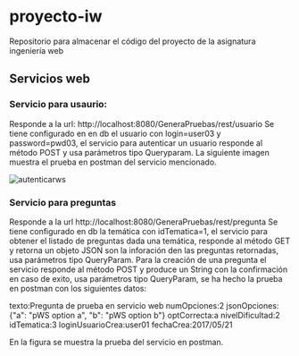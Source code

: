 # proyecto-iw
Repositorio para almacenar el código del proyecto de la asignatura ingeniería web

## Servicios web
### Servicio para usaurio: 
Responde a la url: http://localhost:8080/GeneraPruebas/rest/usuario
Se tiene configurado en en db el usuario con login=user03 y password=pwd03, el servicio para autenticar un usuario responde al método 
POST y usa parámetros tipo Queryparam. La siguiente imagen muestra el prueba en postman del servicio mencionado.

![autenticarws](https://cloud.githubusercontent.com/assets/20157011/26286671/c4ef8e10-3e30-11e7-85cc-b7084f0b9731.png)


### Servicio para preguntas
Responde a la url http://localhost:8080/GeneraPruebas/rest/pregunta
Se tiene configurado en db la temática con idTematica=1, el servicio para obtener el listado de preguntas dada una temática, responde al 
método GET y retorna un objeto JSON son la inforación den las preguntas retornadas, usa parámetros tipo QueryParam.
Para la creación de una pregunta el servicio responde al método POST y produce un String con la confirmación en caso de exito, usa parámetros tipo QueryParam, se ha hecho la prueba en postman con los siguientes datos:

texto:Pregunta de prueba en servicio web
numOpciones:2
jsonOpciones:{"a": "pWS option a", "b": "pWS option b"}
optCorrecta:a
nivelDificultad:2
idTematica:3
loginUsuarioCrea:user01
fechaCrea:2017/05/21

En la figura se muestra la prueba del servicio en postman.
